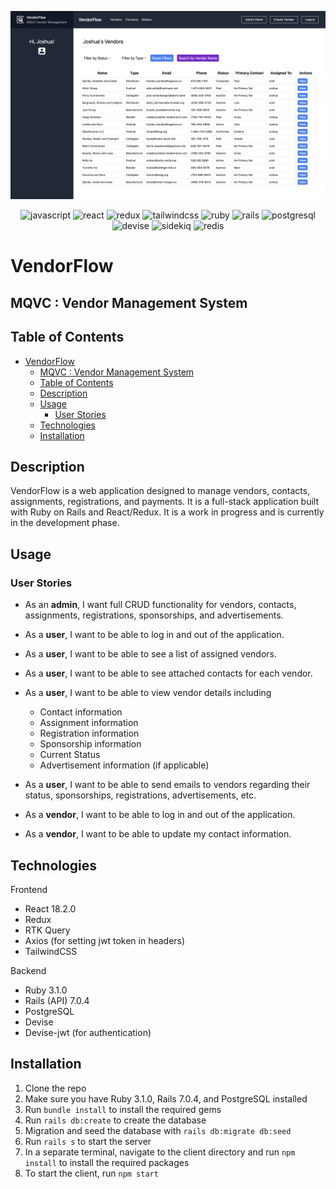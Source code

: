 ![dashboard](https://github.com/jdhawks2132/mqvc/blob/main/client/src/assets/images/screenshots/dashboard.png?raw=true)

<div align="center">

![javascript](https://img.shields.io/badge/JavaScript-323330?style=for-the-badge&logo=javascript&logoColor=F7DF1E)
![react](https://img.shields.io/badge/React-20232A?style=for-the-badge&logo=react&logoColor=61DAFB)
![redux](https://img.shields.io/badge/Redux-593D88?style=for-the-badge&logo=redux&logoColor=white)
![tailwindcss](https://img.shields.io/badge/Tailwind_CSS-38B2AC?style=for-the-badge&logo=tailwind-css&logoColor=white)
![ruby](https://img.shields.io/badge/Ruby-CC342D?style=for-the-badge&logo=ruby&logoColor=white)
![rails](https://img.shields.io/badge/Ruby_on_Rails-CC0000?style=for-the-badge&logo=ruby-on-rails&logoColor=white)
![postgresql](https://img.shields.io/badge/PostgreSQL-316192?style=for-the-badge&logo=postgresql&logoColor=white)
![devise](https://img.shields.io/badge/Devise-7A00FF?style=for-the-badge&logo=devise&logoColor=white)
![sidekiq](https://img.shields.io/badge/Sidekiq-7A00FF?style=for-the-badge&logo=sidekiq&logoColor=white)
![redis](https://img.shields.io/badge/Redis-7A00FF?style=for-the-badge&logo=redis&logoColor=white)

</div>

# VendorFlow

## MQVC : Vendor Management System

## Table of Contents

- [VendorFlow](#vendorflow)
  - [MQVC : Vendor Management System](#mqvc--vendor-management-system)
  - [Table of Contents](#table-of-contents)
  - [Description](#description)
  - [Usage](#usage)
    - [User Stories](#user-stories)
  - [Technologies](#technologies)
  - [Installation](#installation)

## Description

VendorFlow is a web application designed to manage vendors, contacts, assignments, registrations, and payments. It is a full-stack application built with Ruby on Rails and React/Redux. It is a work in progress and is currently in the development phase.

## Usage

### User Stories

- As an **admin**, I want full CRUD functionality for vendors, contacts, assignments, registrations, sponsorships, and advertisements.

- As a **user**, I want to be able to log in and out of the application.
- As a **user**, I want to be able to see a list of assigned vendors.
- As a **user**, I want to be able to see attached contacts for each vendor.
- As a **user**, I want to be able to view vendor details including
  - Contact information
  - Assignment information
  - Registration information
  - Sponsorship information
  - Current Status
  - Advertisement information (if applicable)
- As a **user**, I want to be able to send emails to vendors regarding their status, sponsorships, registrations, advertisements, etc.

- As a **vendor**, I want to be able to log in and out of the application.
- As a **vendor**, I want to be able to update my contact information.

## Technologies

Frontend

- React 18.2.0
- Redux
- RTK Query
- Axios (for setting jwt token in headers)
- TailwindCSS

Backend

- Ruby 3.1.0
- Rails (API) 7.0.4
- PostgreSQL
- Devise
- Devise-jwt (for authentication)

## Installation

1. Clone the repo
2. Make sure you have Ruby 3.1.0, Rails 7.0.4, and PostgreSQL installed
3. Run `bundle install` to install the required gems
4. Run `rails db:create` to create the database
5. Migration and seed the database with `rails db:migrate db:seed`
6. Run `rails s` to start the server
7. In a separate terminal, navigate to the client directory and run `npm install` to install the required packages
8. To start the client, run `npm start`
